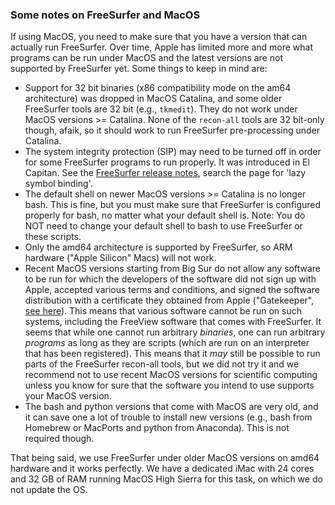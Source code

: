 ### Some notes on FreeSurfer and MacOS

If using MacOS, you need to make sure that you have a version that can actually run FreeSurfer. Over time, Apple has limited more and more what programs can be run under MacOS and the latest versions are not supported by FreeSurfer yet. Some things to keep in mind are:

* Support for 32 bit binaries (x86 compatibility mode on the am64 architecture) was dropped in MacOS Catalina, and some older FreeSurfer tools are 32 bit (e.g., `tkmedit`). They do not work under MacOS versions >= Catalina. None of the `recon-all` tools are 32 bit-only though, afaik, so it should work to run FreeSurfer pre-processing under Catalina.
* The system integrity protection (SIP) may need to be turned off in order for some FreeSurfer programs to run properly. It was introduced in El Capitan. See the [FreeSurfer release notes](https://surfer.nmr.mgh.harvard.edu/fswiki/ReleaseNotes), search the page for 'lazy symbol binding'.
* The default shell on newer MacOS versions >= Catalina is no longer bash. This is fine, but you must make sure that FreeSurfer is configured properly for bash, no matter what your default shell is. Note: You do NOT need to change your default shell to bash to use FreeSurfer or these scripts.
* Only the amd64 architecture is supported by FreeSurfer, so ARM hardware ("Apple Silicon" Macs) will not work.
* Recent MacOS versions starting from Big Sur do not allow any software to be run for which the developers of the software did not sign up with Apple, accepted various terms and conditions, and signed the software distribution with a certificate they obtained from Apple ("Gatekeeper", [see here](https://developer.apple.com/developer-id/)). This means that various software cannot be run on such systems, including the FreeView software that comes with FreeSurfer. It seems that while one cannot run arbitrary *binaries*, one can run arbitrary *programs* as long as they are scripts (which are run on an interpreter that has been registered). This means that it *may* still be possible to run parts of the FreeSurfer recon-all tools, but we did not try it and we recommend not to use recent MacOS versions for scientific computing unless you know for sure that the software you intend to use supports your MacOS version.
* The bash and python versions that come with MacOS are very old, and it can save one a lot of trouble to install new versions (e.g., bash from Homebrew or MacPorts and python from Anaconda). This is not required though.

That being said, we use FreeSurfer under older MacOS versions on amd64 hardware and it works perfectly. We have a dedicated iMac with 24 cores and 32 GB of RAM running MacOS High Sierra for this task, on which we do not update the OS.
